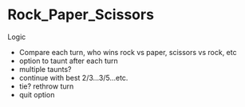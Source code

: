 # Rock_Paper_Scissors
Logic

- Compare each turn, who wins rock vs paper, scissors vs rock, etc
- option to taunt after each turn
- multiple taunts?
- continue with best 2/3...3/5...etc.
- tie? rethrow turn
- quit option